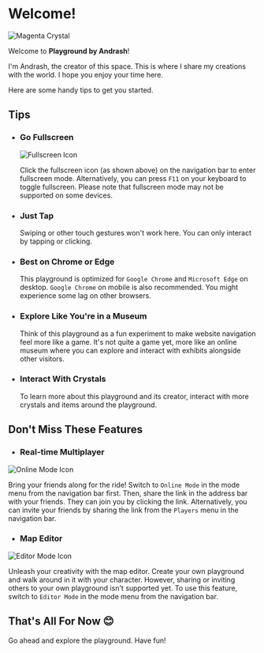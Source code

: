 # Welcome!

![Magenta Crystal](/assets/default/images/items/magentaCrystal_lite.svg)

Welcome to **Playground by Andrash**!

I'm Andrash, the creator of this space. This is where I share my creations with the world. I hope you enjoy your time here.

Here are some handy tips to get you started.

## Tips


- ### Go Fullscreen

  ![Fullscreen Icon](/images/andrash-full-screen.svg?width=80)

  Click the fullscreen icon (as shown above) on the navigation bar to enter fullscreen mode. Alternatively, you can press `F11` on your keyboard to toggle fullscreen. Please note that fullscreen mode may not be supported on some devices.

- ### Just Tap

  Swiping or other touch gestures won't work here. You can only interact by tapping or clicking.

- ### Best on Chrome or Edge

  This playground is optimized for `Google Chrome` and `Microsoft Edge` on desktop. `Google Chrome` on mobile is also recommended. You might experience some lag on other browsers.

- ### Explore Like You're in a Museum

  Think of this playground as a fun experiment to make website navigation feel more like a game. It's not quite a game yet, more like an online museum where you can explore and interact with exhibits alongside other visitors.

- ### Interact With Crystals
  To learn more about this playground and its creator, interact with more crystals and items around the playground.

## Don't Miss These Features


- ### Real-time Multiplayer
![Online Mode Icon](/images/andrash-online-mode.svg?width=80)

  Bring your friends along for the ride! Switch to `Online Mode` in the mode menu from the navigation bar first. Then, share the link in the address bar with your friends. They can join you by clicking the link. Alternatively, you can invite your friends by sharing the link from the `Players` menu in the navigation bar.


- ### Map Editor
![Editor Mode Icon](/images/andrash-edit-mode.svg?width=80)

  Unleash your creativity with the map editor. Create your own playground and walk around in it with your character. However, sharing or inviting others to your own playground isn't supported yet. To use this feature, switch to `Editor Mode` in the mode menu from the navigation bar.

## That's All For Now 😊

Go ahead and explore the playground. Have fun!
